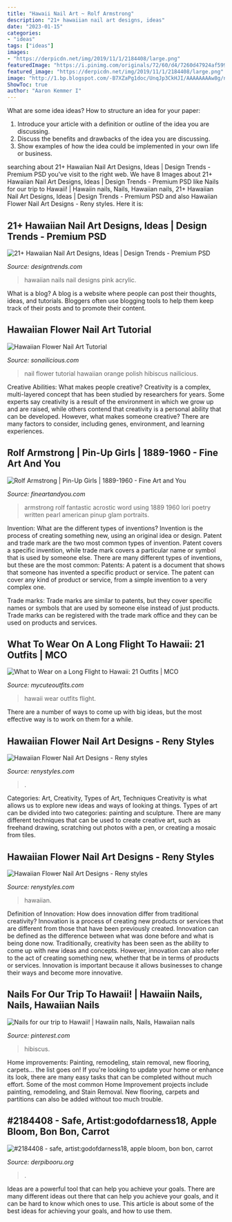 ```yaml
---
title: "Hawaii Nail Art ~ Rolf Armstrong"
description: "21+ hawaiian nail art designs, ideas"
date: "2023-01-15"
categories:
- "ideas"
tags: ["ideas"]
images:
- "https://derpicdn.net/img/2019/11/1/2184408/large.png"
featuredImage: "https://i.pinimg.com/originals/72/60/d4/7260d47924af5999dbaca038721b7a7f.jpg"
featured_image: "https://derpicdn.net/img/2019/11/1/2184408/large.png"
image: "http://1.bp.blogspot.com/-B7XZaPg1doc/UnqJp3CkHJI/AAAAAAAAw8g/nr1xWTnI-V0/s1600/Rolf+Armstrong+@fineartandyou17.jpg"
ShowToc: true
author: "Aaron Kemmer I"
---
```



What are some idea ideas?
How to structure an idea for your paper:
1) Introduce your article with a definition or outline of the idea you are discussing.
2) Discuss the benefits and drawbacks of the idea you are discussing.
3) Show examples of how the idea could be implemented in your own life or business.

	

		
searching about 21+ Hawaiian Nail Art Designs, Ideas | Design Trends - Premium PSD you've visit to the right web. We have 8 Images about 21+ Hawaiian Nail Art Designs, Ideas | Design Trends - Premium PSD like Nails for our trip to Hawaii! | Hawaiin nails, Nails, Hawaiian nails, 21+ Hawaiian Nail Art Designs, Ideas | Design Trends - Premium PSD and also Hawaiian Flower Nail Art Designs - Reny styles. Here it is:
		
    
## 21+ Hawaiian Nail Art Designs, Ideas | Design Trends - Premium PSD

<img loading=lazy src="https://images.designtrends.com/wp-content/uploads/2016/08/24160527/Pink-and-White-Hawaiian-Acrylic-Nails.jpg" onerror="this.onerror=null;this.src='https://tse1.mm.bing.net/th?id=OIP.YDo1DCcaWOAw4eyhA2pxwgHaHa&amp;pid=15.1';" alt="21+ Hawaiian Nail Art Designs, Ideas | Design Trends - Premium PSD">

_Source: designtrends.com_

>hawaiian nails nail designs pink acrylic. 

	

What is a blog?
A blog is a website where people can post their thoughts, ideas, and tutorials. Bloggers often use blogging tools to help them keep track of their posts and to promote their content.

    
## Hawaiian Flower Nail Art Tutorial

<img loading=lazy src="http://sonailicious.com/wp-content/uploads/2015/05/Hawaiian-flower-nail-art-tutorial.jpg" onerror="this.onerror=null;this.src='https://tse1.mm.bing.net/th?id=OIP.SpTI3l32GCcLmksegoRI2AHaLH&amp;pid=15.1';" alt="Hawaiian Flower Nail Art Tutorial">

_Source: sonailicious.com_

>nail flower tutorial hawaiian orange polish hibiscus nailicious. 

	

Creative Abilities: What makes people creative?
Creativity is a complex, multi-layered concept that has been studied by researchers for years. Some experts say creativity is a result of the environment in which we grow up and are raised, while others contend that creativity is a personal ability that can be developed. However, what makes someone creative? There are many factors to consider, including genes, environment, and learning experiences.

    
## Rolf Armstrong | Pin-Up Girls | 1889-1960 - Fine Art And You

<img loading=lazy src="http://1.bp.blogspot.com/-B7XZaPg1doc/UnqJp3CkHJI/AAAAAAAAw8g/nr1xWTnI-V0/s1600/Rolf+Armstrong+@fineartandyou17.jpg" onerror="this.onerror=null;this.src='https://tse1.mm.bing.net/th?id=OIP.y8gL1_-dHZcx43XeQs1wYgHaJ6&amp;pid=15.1';" alt="Rolf Armstrong | Pin-Up Girls | 1889-1960 - Fine Art and You">

_Source: fineartandyou.com_

>armstrong rolf fantastic acrostic word using 1889 1960 lori poetry written pearl american pinup glam portraits. 

	

Invention: What are the different types of inventions?
Invention is the process of creating something new, using an original idea or design. Patent and trade mark are the two most common types of invention. Patent covers a specific invention, while trade mark covers a particular name or symbol that is used by someone else. There are many different types of inventions, but these are the most common:
Patents: A patent is a document that shows that someone has invented a specific product or service. The patent can cover any kind of product or service, from a simple invention to a very complex one.

Trade marks: Trade marks are similar to patents, but they cover specific names or symbols that are used by someone else instead of just products. Trade marks can be registered with the trade mark office and they can be used on products and services.

    
## What To Wear On A Long Flight To Hawaii: 21 Outfits | MCO

<img loading=lazy src="https://mycuteoutfits.com/wp-content/uploads/2017/09/7f9737f1e451104d3acff3f9ee1a25b3.jpg" onerror="this.onerror=null;this.src='https://tse1.mm.bing.net/th?id=OIP.oX3ZXmaNu4TQEkGi4KO1PgAAAA&amp;pid=15.1';" alt="What to Wear on a Long Flight to Hawaii: 21 Outfits | MCO">

_Source: mycuteoutfits.com_

>hawaii wear outfits flight. 

	

There are a number of ways to come up with big ideas, but the most effective way is to work on them for a while.

    
## Hawaiian Flower Nail Art Designs - Reny Styles

<img loading=lazy src="https://renystyles.com/wp-content/uploads/2018/08/f6c9d185cedbd96de8eda898de1fad65.jpg" onerror="this.onerror=null;this.src='https://tse3.mm.bing.net/th?id=OIP.AqH-IQrjNyH-8mCCfyj6IwHaHa&amp;pid=15.1';" alt="Hawaiian Flower Nail Art Designs - Reny styles">

_Source: renystyles.com_

>. 

	

Categories: Art, Creativity, Types of Art, Techniques
Creativity is what allows us to explore new ideas and ways of looking at things. Types of art can be divided into two categories: painting and sculpture. There are many different techniques that can be used to create creative art, such as freehand drawing, scratching out photos with a pen, or creating a mosaic from tiles.

    
## Hawaiian Flower Nail Art Designs - Reny Styles

<img loading=lazy src="https://renystyles.com/wp-content/uploads/2018/08/146de3557c1f6cea63c90e31a226816c.jpg" onerror="this.onerror=null;this.src='https://tse4.mm.bing.net/th?id=OIP.fe3YOEVT0zSRXOtBv-QiUQHaHa&amp;pid=15.1';" alt="Hawaiian Flower Nail Art Designs - Reny styles">

_Source: renystyles.com_

>hawaiian. 

	

Definition of Innovation: How does innovation differ from traditional creativity?
Innovation is a process of creating new products or services that are different from those that have been previously created. Innovation can be defined as the difference between what was done before and what is being done now. Traditionally, creativity has been seen as the ability to come up with new ideas and concepts. However, innovation can also refer to the act of creating something new, whether that be in terms of products or services. Innovation is important because it allows businesses to change their ways and become more innovative.

    
## Nails For Our Trip To Hawaii! | Hawaiin Nails, Nails, Hawaiian Nails

<img loading=lazy src="https://i.pinimg.com/originals/72/60/d4/7260d47924af5999dbaca038721b7a7f.jpg" onerror="this.onerror=null;this.src='https://tse1.mm.bing.net/th?id=OIP.JvHO6f7czU9SZxWnW4w22gHaJ4&amp;pid=15.1';" alt="Nails for our trip to Hawaii! | Hawaiin nails, Nails, Hawaiian nails">

_Source: pinterest.com_

>hibiscus. 

	

Home improvements: Painting, remodeling, stain removal, new flooring, carpets... the list goes on!
If you're looking to update your home or enhance its look, there are many easy tasks that can be completed without much effort. Some of the most common Home Improvement projects include painting, remodeling, and Stain Removal. New flooring, carpets and partitions can also be added without too much trouble.

    
## #2184408 - Safe, Artist:godofdarness18, Apple Bloom, Bon Bon, Carrot

<img loading=lazy src="https://derpicdn.net/img/2019/11/1/2184408/large.png" onerror="this.onerror=null;this.src='https://tse2.mm.bing.net/th?id=OIP.JqwcpCnlyeDA8ibqshi1GgHaHa&amp;pid=15.1';" alt="#2184408 - safe, artist:godofdarness18, apple bloom, bon bon, carrot">

_Source: derpibooru.org_

>. 

	

Ideas are a powerful tool that can help you achieve your goals. There are many different ideas out there that can help you achieve your goals, and it can be hard to know which ones to use. This article is about some of the best ideas for achieving your goals, and how to use them.

